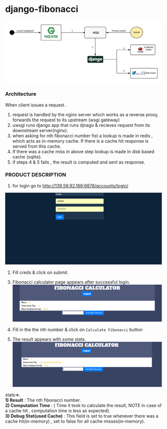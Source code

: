 # django-fibonacci
![picture](images/Diagram.jpeg)


### Architecture

When client issues a request .
1) request is handled by the nginx server which works as a reverse proxy, forwards the request to its upstream (wsgi gateway)
2) uwsgi runs django app that runs djnago & recieves request from its downstream server(nginx).
3) when asking for nth fibonacci number fist a lookup is made in redis , which acts as in-memory cache. If there is a cache hit response is served from this cache.
4) If there was a cache miss in above step lookup is made in disk based cache (sqlite).
5) if steps 4 & 5 fails , the result is computed and sent as response.


### PRODUCT DESCRIPTION

1) for login go to http://139.59.92.166:6878/accounts/login/

![picture](images/login.png)
  
2) Fill creds & click on submit.

3) Fibonacci calculator page appears after successful login.
![picture](images/calc1.png)

4) Fill in the the nth number & click on `Calculate Fibonacci` button

5) The result appears with some stats.<br>
![picture](images/calculator.png)

  stats=>.<br>
  <b>1) Result</b> : The nth fibonacci number.<br>
  <b>2) Computation Time</b> : ( Time it took to calculate the result,  NOTE in case of a cache hit , computation time is less as expected).<br>
  <b>3) Debug Stat(used Cache)</b> : This field is set to true whenever there was a cache hit(in-memory) , set to false for all cache misses(in-memory).<br>
  
  

